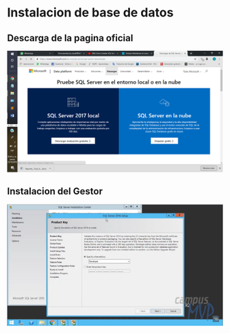 # Instalacion de base de datos

## Descarga de la pagina oficial

![Descarga oficial](/imagenes/BD/imagen1.png)

## Instalacion del Gestor 

![Instalacion](/imagenes/BD/imagen2.png)
